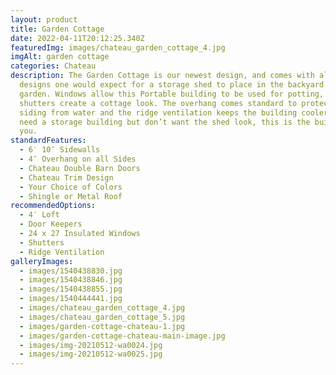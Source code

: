 ```yaml
---
layout: product
title: Garden Cottage
date: 2022-04-11T20:12:25.340Z
featuredImg: images/chateau_garden_cottage_4.jpg
imgAlt: garden cottage
categories: Chateau
description: The Garden Cottage is our newest design, and comes with all the
  designs one would expect for a storage shed to place in the backyard along the
  garden. Windows allow this Portable building to be used for potting, and the
  shutters create a cottage look. The overhang comes standard to protect the
  siding from water and the ridge ventilation keeps the building cooler. If you
  need a storage building but don’t want the shed look, this is the building for
  you.
standardFeatures:
  - 6′ 10″ Sidewalls
  - 4″ Overhang on all Sides
  - Chateau Double Barn Doors
  - Chateau Trim Design
  - Your Choice of Colors
  - Shingle or Metal Roof
recommendedOptions:
  - 4′ Loft
  - Door Keepers
  - 24 x 27 Insulated Windows
  - Shutters
  - Ridge Ventilation
galleryImages:
  - images/1540438830.jpg
  - images/1540438846.jpg
  - images/1540438855.jpg
  - images/1540444441.jpg
  - images/chateau_garden_cottage_4.jpg
  - images/chateau_garden_cottage_5.jpg
  - images/garden-cottage-chateau-1.jpg
  - images/garden-cottage-chateau-main-image.jpg
  - images/img-20210512-wa0024.jpg
  - images/img-20210512-wa0025.jpg
---
```

